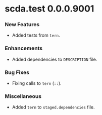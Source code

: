 # scda.test 0.0.0.9001

### New Features
* Added tests from `tern`.

### Enhancements
* Added dependencies to `DESCRIPTION` file.

### Bug Fixes
* Fixing calls to `tern` (`::`).

### Miscellaneous
* Added `tern` to `staged.dependencies` file.
